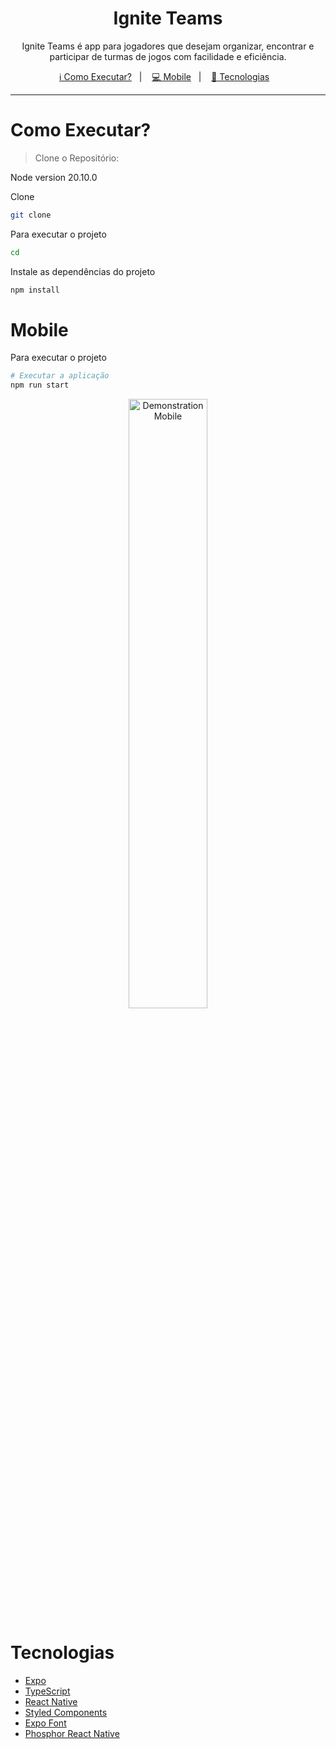 <h1 align="center">
  Ignite Teams
</h1>

<p align="center">
  Ignite Teams é app para jogadores que desejam organizar, encontrar e participar de turmas de jogos com facilidade e eficiência.
</p>

<p align="center">
  <a href="#como-executar">ℹ️ Como Executar?</a>&nbsp;&nbsp;&nbsp;|&nbsp;&nbsp;&nbsp;
  <a href="#mobile">💻 Mobile</a>&nbsp;&nbsp;&nbsp;|&nbsp;&nbsp;&nbsp;
  <a href="#tecnologias">🚀 Tecnologias</a>&nbsp;&nbsp;&nbsp;
</p>

---

# Como Executar?

> Clone o Repositório:

Node version 20.10.0

Clone

```bash
git clone 
```

Para executar o projeto

```bash
cd 
```

Instale as dependências do projeto

```bash
npm install
```


# Mobile
Para executar o projeto

```sh
# Executar a aplicação
npm run start
```

<p align="center">
  <img alt="Demonstration Mobile" src="./preview/" width="50%" height="50%" />
</p>

# Tecnologias
- [Expo](https://expo.dev/)
- [TypeScript](https://github.com/microsoft/TypeScript)
- [React Native](https://reactnative.dev/)
- [Styled Components](https://styled-components.com/)
- [Expo Font](https://docs.expo.dev/versions/latest/sdk/font/)
- [Phosphor React Native](https://github.com/duongdev/phosphor-react-native)